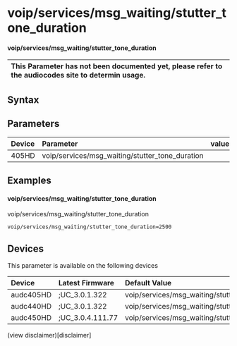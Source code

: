﻿---
description: voip/services/msg_waiting/stutter_tone_duration
search: false
---

# voip/services/msg_waiting/stutter_tone_duration

#### voip/services/msg_waiting/stutter_tone_duration


| This Parameter has not been documented yet, please refer to the audiocodes site to determin usage.  | 
| :--- |

## Syntax

## Parameters
|Device|Parameter|value|Description|
|:---|:---|:---|:---|
| 405HD | voip/services/msg_waiting/stutter_tone_duration |  |  |

## Examples
#### voip/services/msg_waiting/stutter_tone_duration

voip/services/msg_waiting/stutter_tone_duration

```
voip/services/msg_waiting/stutter_tone_duration=2500
```

## Devices
This parameter is available on the following devices

| Device | Latest Firmware | Default Value |
|:---|:---|:---|
| audc405HD | ;UC_3.0.1.322 | voip/services/msg_waiting/stutter_tone_duration=2500 
| audc440HD | ;UC_3.0.1.322 | voip/services/msg_waiting/stutter_tone_duration=2500 
| audc450HD | ;UC_3.0.4.111.77 | voip/services/msg_waiting/stutter_tone_duration=2500 

(view disclaimer)[disclaimer]
